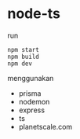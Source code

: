 # node-ts

run
```
npm start
npm build
npm dev
```

menggunakan 
 - prisma
 - nodemon
 - express
 - ts
 - planetscale.com
